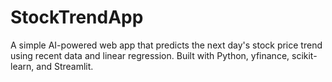 # StockTrendApp
A simple AI-powered web app that predicts the next day's stock price trend using recent data and linear regression. Built with Python, yfinance, scikit-learn, and Streamlit.

